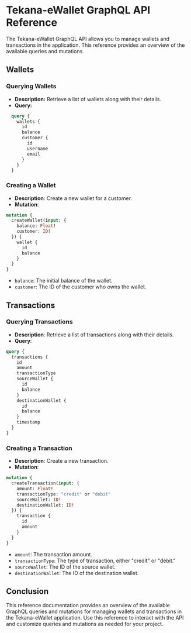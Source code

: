 # Tekana-eWallet GraphQL API Reference

The Tekana-eWallet GraphQL API allows you to manage wallets and transactions in the application. This reference provides an overview of the available queries and mutations.

## Wallets

### Querying Wallets

- **Description:** Retrieve a list of wallets along with their details.
- **Query:**

```graphql
  query {
    wallets {
      id
      balance
      customer {
        id
        username
        email
      }
    }
  }
```

### Creating a Wallet

- **Description**: Create a new wallet for a customer.
- **Mutation**:
```graphql
mutation {
  createWallet(input: {
    balance: Float!
    customer: ID!
  }) {
    wallet {
      id
      balance
    }
  }
}
```
- `balance`: The initial balance of the wallet.
- `customer`: The ID of the customer who owns the wallet.


## Transactions


### Querying Transactions

- **Description**: Retrieve a list of transactions along with their details.
- **Query**:

```graphql
query {
  transactions {
    id
    amount
    transactionType
    sourceWallet {
      id
      balance
    }
    destinationWallet {
      id
      balance
    }
    timestamp
  }
}
```

### Creating a Transaction

- **Description**: Create a new transaction.
- **Mutation**:
```graphql
mutation {
  createTransaction(input: {
    amount: Float!
    transactionType: "credit" or "debit"
    sourceWallet: ID!
    destinationWallet: ID!
  }) {
    transaction {
      id
      amount
    }
  }
}
```

- `amount`: The transaction amount.
- `transactionType`: The type of transaction, either "credit" or "debit."
- `sourceWallet`: The ID of the source wallet.
- `destinationWallet`: The ID of the destination wallet.


## Conclusion

This reference documentation provides an overview of the available GraphQL queries and mutations for managing wallets and transactions in the Tekana-eWallet application. Use this reference to interact with the API and customize queries and mutations as needed for your project.